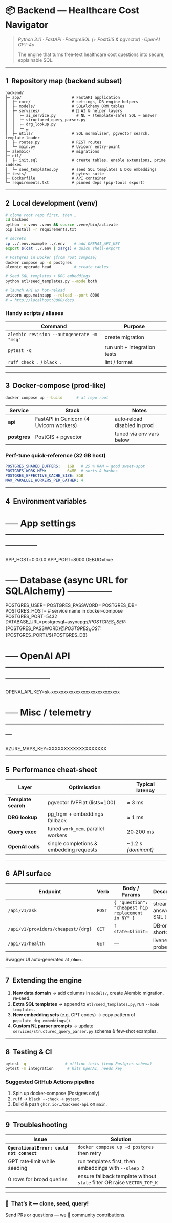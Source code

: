 # 📦 Backend — Healthcare Cost Navigator

> *Python 3.11 · FastAPI · PostgreSQL (+ PostGIS & pgvector) · OpenAI GPT‑4o*
>
> The engine that turns free‑text healthcare cost questions into secure, explainable SQL.

---

## 1  Repository map (backend subset)

```
backend/
├─ app/                      # FastAPI application
│  ├─ core/                  # settings, DB engine helpers
│  ├─ models/                # SQLAlchemy ORM tables
│  ├─ services/              # 🧠 AI & helper layers
│  │  ├─ ai_service.py         # NL → (template‑safe) SQL → answer
│  │  ├─ structured_query_parser.py
│  │  ├─ drg_lookup.py
│  │  └─ …
│  ├─ utils/                 # SQL normaliser, pgvector search, template loader
│  ├─ routes.py              # REST routes
│  └─ main.py                # Uvicorn entry‑point
├─ alembic/                  # migrations
├─ etl/
│  ├─ init.sql               # create tables, enable extensions, prime indexes
│  └─ seed_templates.py      # seed SQL templates & DRG embeddings
├─ tests/                    # pytest suite
├─ Dockerfile                # API container
└─ requirements.txt          # pinned deps (pip-tools export)
```

---

## 2  Local development (venv)

```bash
# clone root repo first, then …
cd backend
python -m venv .venv && source .venv/bin/activate
pip install -r requirements.txt

# secrets
cp ../.env.example ../.env    # add OPENAI_API_KEY
export $(cat ../.env | xargs) # quick shell‑export

# Postgres in Docker (from root compose)
docker compose up -d postgres
alembic upgrade head          # create tables

# Seed SQL templates + DRG embeddings
python etl/seed_templates.py --mode both

# launch API w/ hot‑reload
uvicorn app.main:app --reload --port 8000
# → http://localhost:8000/docs
```

### Handy scripts / aliases

| Command                                    | Purpose                      |
| ------------------------------------------ | ---------------------------- |
| `alembic revision --autogenerate -m "msg"` | create migration             |
| `pytest -q`                                | run unit + integration tests |
| `ruff check .` / `black .`                 | lint / format                |

---

## 3  Docker‑compose (prod‑like)

```bash
docker compose up --build      # at repo root
```

| Service      | Stack                                   | Notes                        |
| ------------ | --------------------------------------- | ---------------------------- |
| **api**      | FastAPI in Gunicorn (4 Uvicorn workers) | auto‑reload disabled in prod |
| **postgres** | PostGIS + pgvector                      | tuned via env vars below     |

### Perf‑tune quick‑reference (32 GB host)

```yaml
POSTGRES_SHARED_BUFFERS:   1GB   # 25 % RAM ≈ good sweet‑spot
POSTGRES_WORK_MEM:         64MB  # sorts & hashes
POSTGRES_EFFECTIVE_CACHE_SIZE: 8GB
MAX_PARALLEL_WORKERS_PER_GATHER: 4
```

---

## 4  Environment variables

# ── App settings ──────────────────────────────
APP_HOST=0.0.0.0
APP_PORT=8000
DEBUG=true

# ── Database (async URL for SQLAlchemy) ───────
POSTGRES_USER=
POSTGRES_PASSWORD=
POSTGRES_DB=
POSTGRES_HOST=           # service name in docker-compose
POSTGRES_PORT=5432
DATABASE_URL=postgresql+asyncpg://${POSTGRES_USER}:${POSTGRES_PASSWORD}@${POSTGRES_HOST}:${POSTGRES_PORT}/${POSTGRES_DB}

# ── OpenAI API ────────────────────────────────
OPENAI_API_KEY=sk-xxxxxxxxxxxxxxxxxxxxxxxxxxxx

# ── Misc / telemetry ──────────────────────────

AZURE_MAPS_KEY=XXXXXXXXXXXXXXXXXXX


---

## 5  Performance cheat‑sheet

| Layer               | Optimisation                            | Typical latency      |
| ------------------- | --------------------------------------- | -------------------- |
| **Template search** | pgvector IVFFlat (lists=100)            | ≈ 3 ms               |
| **DRG lookup**      | pg\_trgm + embeddings fallback          | ≈ 1 ms               |
| **Query exec**      | tuned `work_mem`, parallel workers      | 20‑200 ms            |
| **OpenAI calls**    | single completions & embedding requests | \~1.2 s *(dominant)* |

---

## 6  API surface

| Endpoint                           | Verb   | Body / Params                                      | Description                |
| ---------------------------------- | ------ | -------------------------------------------------- | -------------------------- |
| `/api/v1/ask`                      | `POST` | `{ "question": "cheapest hip replacement in NY" }` | streams answer + SQL trace |
| `/api/v1/providers/cheapest/{drg}` | `GET`  | `?state=&limit=`                                   | DB‑only shortcut           |
| `/api/v1/health`                   | `GET`  | —                                                  | liveness probe             |

Swagger UI auto‑generated at **`/docs`**.

---

## 7  Extending the engine

1. **New data domain** → add columns in `models/`, create Alembic migration, re‑seed.
2. **Extra SQL templates** → append to `etl/seed_templates.py`, run `--mode templates`.
3. **New embedding sets** (e.g. CPT codes) → copy pattern of `populate_drg_embeddings()`.
4. **Custom NL parser prompts** → update `services/structured_query_parser.py` schema & few‑shot examples.

---

## 8  Testing & CI

```bash
pytest -q                 # offline tests (temp Postgres schema)
pytest -m integration      # hits OpenAI, needs key
```

### Suggested GitHub Actions pipeline

1. Spin up docker‑compose (Postgres only).
2. `ruff` → `black --check` → `pytest`.
3. Build & push `ghcr.io/…/backend-api` on `main`.

---

## 9  Troubleshooting

| Issue                                     | Solution                                                                |
| ----------------------------------------- | ----------------------------------------------------------------------- |
| **`OperationalError: could not connect`** | `docker compose up -d postgres` then retry                              |
| GPT rate‑limit while seeding              | run templates first, then embeddings with `--sleep 2`                   |
| 0 rows for broad queries                  | ensure fallback template without `state` filter OR raise `VECTOR_TOP_K` |

---

### 🏁  That’s it — clone, seed, query!

Send PRs or questions — we 💚 community contributions.
